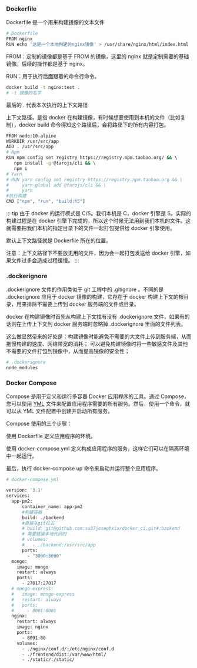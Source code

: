 
### Dockerfile
Dockerfile 是一个用来构建镜像的文本文件


```bash
# Dockerfile
FROM nginx
RUN echo '这是一个本地构建的nginx镜像' > /usr/share/nginx/html/index.html
```

FROM：定制的镜像都是基于 FROM 的镜像，这里的 nginx 就是定制需要的基础镜像。后续的操作都是基于 nginx。

RUN：用于执行后面跟着的命令行命令。

```bash
docker build -t nginx:test .
# -t 镜像的名字
```

最后的 . 代表本次执行的上下文路径

上下文路径，是指 docker 在构建镜像，有时候想要使用到本机的文件（比如复制），docker build 命令得知这个路径后，会将路径下的所有内容打包。


```bash
FROM node:10-alpine
WORKDIR /usr/src/app
ADD . /usr/src/app
# Npm
RUN npm config set registry https://registry.npm.taobao.org/ && \  
   npm install -g @tarojs/cli && \
   npm i 
# Yarn
# RUN yarn config set registry https://registry.npm.taobao.org && \
#     yarn global add @tarojs/cli && \
#     yarn
#执行构建
CMD ["npm", "run", "build:h5"]
```

::: tip
由于 docker 的运行模式是 C/S。我们本机是 C，docker 引擎是 S。实际的构建过程是在 docker 引擎下完成的，所以这个时候无法用到我们本机的文件。这就需要把我们本机的指定目录下的文件一起打包提供给 docker 引擎使用。

默认上下文路径就是 Dockerfile 所在的位置。

注意：上下文路径下不要放无用的文件，因为会一起打包发送给 docker 引擎，如果文件过多会造成过程缓慢。
:::




### .dockerignore 
.dockerignore 文件的作用类似于 git 工程中的 .gitignore 。不同的是 .dockerignore 应用于 docker 镜像的构建，它存在于 docker 构建上下文的根目录，用来排除不需要上传到 docker 服务端的文件或目录。


docker 在构建镜像时首先从构建上下文找有没有 .dockerignore 文件，如果有的话则在上传上下文到 docker 服务端时忽略掉 .dockerignore 里面的文件列表。

这么做显然带来的好处是：构建镜像时能避免不需要的大文件上传到服务端，从而拖慢构建的速度、网络带宽的消耗；
可以避免构建镜像时将一些敏感文件及其他不需要的文件打包到镜像中，从而提高镜像的安全性；

```bash
# .dockerignore
node_modules
```


### Docker Compose

Compose 是用于定义和运行多容器 Docker 应用程序的工具。通过 Compose，您可以使用 [YML](https://www.runoob.com/w3cnote/yaml-intro.html) 文件来配置应用程序需要的所有服务。然后，使用一个命令，就可以从 YML 文件配置中创建并启动所有服务。


Compose 使用的三个步骤：

使用 Dockerfile 定义应用程序的环境。

使用 docker-compose.yml 定义构成应用程序的服务，这样它们可以在隔离环境中一起运行。

最后，执行 docker-compose up 命令来启动并运行整个应用程序。

```bash
# docker-compose.yml

version: '3.1'
services:
  app-pm2:
      container_name: app-pm2
      #构建容器
      build: ./backend
      #直接从git拉去
      # build: git@github.com:su37josephxia/docker_ci.git#:backend
      # 需要链接本地代码时
      # volumes:
      #   - ./backend:/usr/src/app
      ports:
        - "3000:3000"
  mongo:
    image: mongo
    restart: always
    ports:
      - 27017:27017
  # mongo-express:
  #   image: mongo-express
  #   restart: always 
  #   ports:
  #     - 8081:8081
  nginx:
    restart: always
    image: nginx
    ports:
      - 8091:80
    volumes:
      - ./nginx/conf.d/:/etc/nginx/conf.d
      - ./frontend/dist:/var/www/html/
      - ./static/:/static/

```